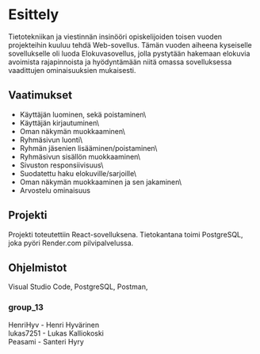 # Esittely


Tietotekniikan ja viestinnän insinööri opiskelijoiden toisen vuoden projekteihin kuuluu tehdä Web-sovellus. Tämän vuoden aiheena kyseiselle sovellukselle oli luoda Elokuvasovellus, jolla pystytään hakemaan elokuvia avoimista rajapinnoista ja hyödyntämään niitä omassa sovelluksessa vaadittujen ominaisuuksien mukaisesti.



## Vaatimukset
* Käyttäjän luominen, sekä poistaminen\ 
* Käyttäjän kirjautuminen\
* Oman näkymän muokkaaminen\
* Ryhmäsivun luonti\
* Ryhmän jäsenien lisääminen/poistaminen\
* Ryhmäsivun sisällön muokkaaminen\
* Sivuston responsiivisuus\
* Suodatettu haku elokuville/sarjoille\
* Oman näkymän muokkaaminen ja sen jakaminen\
* Arvostelu ominaisuus



## Projekti

Projekti toteutettiin React-sovelluksena. Tietokantana toimi PostgreSQL, joka pyöri Render.com pilvipalvelussa. 



## Ohjelmistot

Visual Studio Code, PostgreSQL, Postman, 








### group_13


HenriHyv - Henri Hyvärinen\
lukas7251 - Lukas Kalliokoski\
Peasami - Santeri Hyry 
